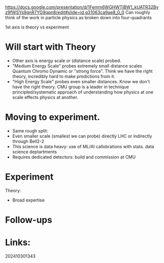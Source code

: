 https://docs.google.com/presentation/d/1Femm6WGHWTlBW1_kUATR32Byz9fWSYs9qnR7YG9qpn8/edit#slide=id.g31063ca9ae8_0_0
Can roughly think of the work in particle physics as broken down into four-quadrants

1st axis is theory vs experiment

# Will start with Theory
- Other axis is energy scale or (distance scale) probed. 
- "Medium Energy Scale" probes extremely small distance scales Quantum Chromo Dynamic or "strong force". Think we have the right theory, incredibly hard to make predictions from it. 
- "High Energy Scale" probes even smaller distances. Know we don't have the right theory. CMU group is a leader in technique principled/systematic approach of understanding how physics at one scale effects physics at another. 

# Moving to experiment.
- Same rough split: 
- Even smaller scale (smallest we can probe) directly LHC or indirectly through Bell2-2
- This science is data heavy:  use of ML/AI callobrations with stats. data science deptartments
- Requires dedicated detectors: build and commission at CMU

# Experiment 


Theory: 
- Broad expertise 


# Follow-ups


# Links: 



202410301343
